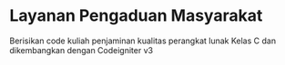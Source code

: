 # Layanan Pengaduan Masyarakat
Berisikan code kuliah penjaminan kualitas perangkat lunak
Kelas C dan dikembangkan dengan Codeigniter v3
